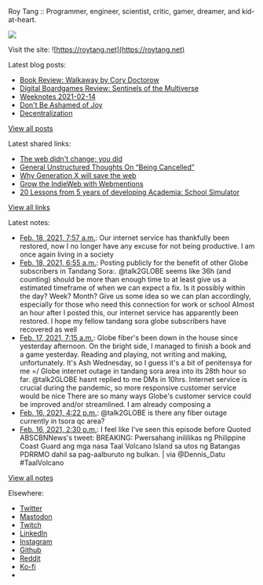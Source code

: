 Roy Tang :: Programmer, engineer, scientist, critic, gamer, dreamer, and kid-at-heart.

![](https://roytang.net/static/img/profile.jpg)

Visit the site: ![https://roytang.net](https://roytang.net)

Latest blog posts:

- [Book Review: Walkaway by Cory Doctorow](https://roytang.net/2021/02/walkaway/)
- [Digital Boardgames Review: Sentinels of the Multiverse](https://roytang.net/2021/02/sentinels-multiverse/)
- [Weeknotes 2021-02-14](https://roytang.net/2021/02/weeknotes-2021-02-14/)
- [Don&#x27;t Be Ashamed of Joy](https://roytang.net/2021/02/dont-be-ashamed-of-joy/)
- [Decentralization](https://roytang.net/2021/02/decentralization/)

[View all posts](https://roytang.net/blog)

Latest shared links:

- [The web didn&#x27;t change; you did](https://roytang.net/2021/02/the-web-didnt-change-you-did/)
- [General Unstructured Thoughts On “Being Cancelled”](https://roytang.net/2021/02/general-unstructured-thoughts-on-being-cancelled/)
- [Why Generation X will save the web](https://roytang.net/2021/02/why-generation-x-will-save-the-web/)
- [Grow the IndieWeb with Webmentions](https://roytang.net/2021/01/grow-the-indieweb-with-webmentions/)
- [20 Lessons from 5 years of developing Academia: School Simulator](https://roytang.net/2021/01/20-lessons-from-5-years-of-developing-academia-school-simulator/)

[View all links](https://roytang.net/links)

Latest notes:

- [Feb. 18, 2021, 7:57 a.m.](https://roytang.net/2021/02/1362189435815698433/): Our internet service has thankfully been restored, now I no longer have any excuse for not being productive. I am once again living in a society
- [Feb. 18, 2021, 6:55 a.m.](https://roytang.net/2021/02/1362173871806287872/): Posting publicly for the benefit of other Globe subscribers in Tandang Sora:. @talk2GLOBE seems like 36h (and counting) should be more than enough time to at least give us a estimated timeframe of when we can expect a fix. Is it possibly within the day? Week? Month? Give us some idea so we can plan accordingly, especially for those who need this connection for work or school Almost an hour after I posted this, our internet service has apparently been restored. I hope my fellow tandang sora globe subscribers have recovered as well
- [Feb. 17, 2021, 7:15 a.m.](https://roytang.net/2021/02/1361816433877917699/): Globe fiber&#x27;s been down in the house since yesterday afternoon. On the bright side, I managed to finish a book and a game yesterday. Reading and playing, not writing and making, unfortunately. It&#x27;s Ash Wednesday, so I guess it&#x27;s a bit of penitensya for me =/ Globe internet outage in tandang sora area into its 28th hour so far. @talk2GLOBE hasnt replied to me DMs in 10hrs. Internet service is crucial during the pandemic, so more responsive customer service would be nice There are so many ways Globe&#x27;s customer service could be improved and/or streamlined. I am already composing a
- [Feb. 16, 2021, 4:22 p.m.](https://roytang.net/2021/02/1361591861454852098/): @talk2GLOBE is there any fiber outage currently in tsora qc area?
- [Feb. 16, 2021, 2:30 p.m.](https://roytang.net/2021/02/1361563612385398785/): I feel like I&#x27;ve seen this episode before Quoted ABSCBNNews&#x27;s tweet: BREAKING: Pwersahang inililikas ng Philippine Coast Guard ang mga nasa Taal Volcano Island sa utos ng Batangas PDRRMO dahil sa pag-aalburuto ng bulkan. | via @Dennis_Datu #TaalVolcano

[View all notes](https://roytang.net/notes)

Elsewhere:

- [Twitter](https://twitter.com/roytang)
- [Mastodon](https://mastodon.technology/@roytang)
- [Twitch](https://twitch.tv/twitchyroy)
- [LinkedIn](https://www.linkedin.com/in/roytang)
- [Instagram](https://instagram.com/roytang0400)
- [Github](https://github.com/roytang)
- [Reddit](https://reddit.com/u/hungryroy)
- [Ko-fi](https://ko-fi.com/roytang)
- [](mailto:hello@roytang.net)